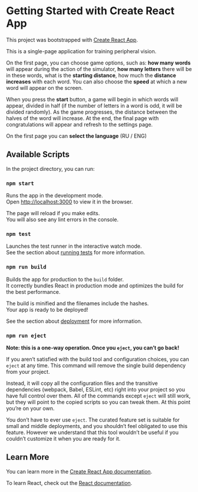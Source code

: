 # Getting Started with Create React App

This project was bootstrapped with [Create React App](https://github.com/facebook/create-react-app).

This is a single-page application for training peripheral vision.

On the first page, you can choose game options, such as: **how many words** will appear during the action of the simulator, **how many letters** there will be in these words, what is the **starting distance**, how much the **distance increases** with each word. You can also choose the **speed** at which a new word will appear on the screen. 

When you press the **start** button, a game will begin in which words will appear, divided in half (if the number of letters in a word is odd, it will be divided randomly). As the game progresses, the distance between the halves of the word will increase.
At the end, the final page with congratulations will appear and refresh to the settings page. 

On the first page you can **select the language** (RU / ENG)

## Available Scripts

In the project directory, you can run:

### `npm start`

Runs the app in the development mode.\
Open [http://localhost:3000](http://localhost:3000) to view it in the browser.

The page will reload if you make edits.\
You will also see any lint errors in the console.

### `npm test`

Launches the test runner in the interactive watch mode.\
See the section about [running tests](https://facebook.github.io/create-react-app/docs/running-tests) for more information.

### `npm run build`

Builds the app for production to the `build` folder.\
It correctly bundles React in production mode and optimizes the build for the best performance.

The build is minified and the filenames include the hashes.\
Your app is ready to be deployed!

See the section about [deployment](https://facebook.github.io/create-react-app/docs/deployment) for more information.

### `npm run eject`

**Note: this is a one-way operation. Once you `eject`, you can’t go back!**

If you aren’t satisfied with the build tool and configuration choices, you can `eject` at any time. This command will remove the single build dependency from your project.

Instead, it will copy all the configuration files and the transitive dependencies (webpack, Babel, ESLint, etc) right into your project so you have full control over them. All of the commands except `eject` will still work, but they will point to the copied scripts so you can tweak them. At this point you’re on your own.

You don’t have to ever use `eject`. The curated feature set is suitable for small and middle deployments, and you shouldn’t feel obligated to use this feature. However we understand that this tool wouldn’t be useful if you couldn’t customize it when you are ready for it.

## Learn More

You can learn more in the [Create React App documentation](https://facebook.github.io/create-react-app/docs/getting-started).

To learn React, check out the [React documentation](https://reactjs.org/).
